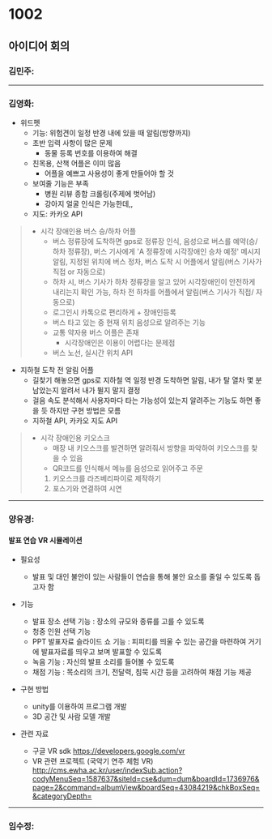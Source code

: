 # 1002 
## 아이디어 회의

### 김민주: 
---
### 김영화: 
- 위드펫
  - 기능: 위험견이 일정 반경 내에 있을 때 알림(방향까지)
  - 초반 입력 사항이 많은 문제
    - 동물 등록 번호를 이용하여 해결
  - 친목용, 산책 어플은 이미 많음
    - 어플을 예쁘고 사용성이 좋게 만들어야 할 것
  - 보여줄 기능은 부족
    - 병원 리뷰 종합 크롤링(주제에 벗어남)
    - 강아지 얼굴 인식은 가능한데,,
  - 지도: 카카오 API
> - 시각 장애인용 버스 승/하차 어플
>    - 버스 정류장에 도착하면 gps로 정류장 인식, 음성으로 버스를 예약(승/하차 정류장), 버스 기사에게 'A 정류장에 시각장애인 승차 예정' 메시지 알림, 지정된 위치에 버스 정차, 버스 도착 시 어플에서 알림(버스 기사가 직접 or 자동으로)
>    - 하차 시, 버스 기사가 하차 정류장을 알고 있어 시각장애인이 안전하게 내리는지 확인 가능, 하차 전 하차를 어플에서 알림(버스 기사가 직접/ 자동으로)
>    - 로그인시 카톡으로 편리하게 + 장애인등록
>    - 버스 타고 있는 중 현재 위치 음성으로 알려주는 기능
>    - 교통 약자용 버스 어플은 존재
>       - 시각장애인은 이용이 어렵다는 문제점
>    - 버스 노선, 실시간 위치 API
- 지하철 도착 전 알림 어플
  - 길찾기 해놓으면 gps로 지하철 역 일정 반경 도착하면 알림, 내가 탈 열차 몇 분 남았는지 알려서 내가 뛸지 말지 결정
  - 걸음 속도 분석해서 사용자마다 타는 가능성이 있는지 알려주는 기능도 하면 좋을 듯 하지만 구현 방법은 모름
  - 지하철 API, 카카오 지도 API
> - 시각 장애인용 키오스크
>   - 매장 내 키오스크를 발견하면 알려줘서 방향을 파악하여 키오스크를 찾을 수 있음
>   - QR코드를 인식해서 메뉴를 음성으로 읽어주고 주문
>   1. 키오스크를 라즈베리파이로 제작하기
>   2. 포스기와 연결하여 시연

---
### 양유경: 
#### 발표 연습 VR 시뮬레이션
- 필요성
  - 발표 및 대인 불안이 있는 사람들이 연습을 통해 불안 요소를 줄일 수 있도록 돕고자 함

- 기능
  - 발표 장소 선택 기능 : 장소의 규모와 종류를 고를 수 있도록
  - 청중 인원 선택 기능 
  - PPT 발표자료 슬라이드 쇼 기능 : 피피티를 띄울 수 있는 공간을 마련하여 거기에 발표자료를 띄우고 보며 발표할 수 있도록
  - 녹음 기능 : 자신의 발표 소리를 들어볼 수 있도록
  - 채점 기능 : 목소리의 크기, 전달력, 침묵 시간 등을 고려하여 채점 기능 제공

- 구현 방법
  - unity를 이용하여 프로그램 개발
  - 3D 공간 및 사람 모델 개발

- 관련 자료
  - 구글 VR sdk
  https://developers.google.com/vr
  - VR 관련 프로젝트 (국악기 연주 체험 VR)
  http://cms.ewha.ac.kr/user/indexSub.action?codyMenuSeq=1587637&siteId=cse&dum=dum&boardId=1736976&page=2&command=albumView&boardSeq=43084219&chkBoxSeq=&categoryDepth=
---
### 임수정: 
